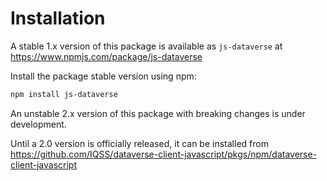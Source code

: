 # Installation

A stable 1.x version of this package is available as `js-dataverse` at https://www.npmjs.com/package/js-dataverse

Install the package stable version using npm:

```bash
npm install js-dataverse
```

An unstable 2.x version of this package with breaking changes is under development.

Until a 2.0 version is officially released, it can be installed from https://github.com/IQSS/dataverse-client-javascript/pkgs/npm/dataverse-client-javascript
